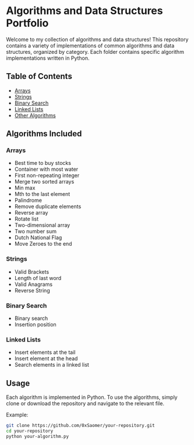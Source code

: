 # **Algorithms and Data Structures Portfolio**

Welcome to my collection of algorithms and data structures! This repository contains a variety of implementations of common algorithms and data structures, organized by category. Each folder contains specific algorithm implementations written in Python.

## **Table of Contents**

- [Arrays](#arrays)
- [Strings](#strings)
- [Binary Search](#binary-search)
- [Linked Lists](#linked-lists)
- [Other Algorithms](#other-algorithms)

## **Algorithms Included**

### **Arrays**
- Best time to buy stocks
- Container with most water
- First non-repeating integer
- Merge two sorted arrays
- Min max 
- Mth to the last element
- Palindrome
- Remove duplicate elements
- Reverse array
- Rotate list
- Two-dimensional array
- Two number sum
- Dutch National Flag
- Move Zeroes to the end

### **Strings**
- Valid Brackets
- Length of last word
- Valid Anagrams
- Reverse String

### **Binary Search**
- Binary search
- Insertion position

### **Linked Lists**
- Insert elements at the tail
- Insert element at the head
- Search elements in a linked list

## **Usage**

Each algorithm is implemented in Python. To use the algorithms, simply clone or download the repository and navigate to the relevant file.

Example:

```bash
git clone https://github.com/0xSaomer/your-repository.git
cd your-repository
python your-algorithm.py
